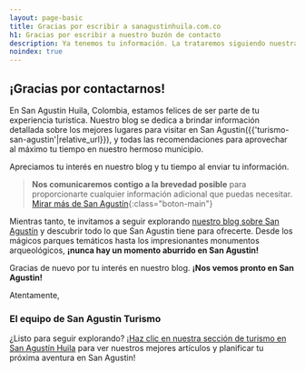 ```yaml
---
layout: page-basic
title: Gracias por escribir a sanagustinhuila.com.co
h1: Gracias por escribir a nuestro buzón de contacto
description: Ya tenemos tu información. La trataremos siguiendo nuestra política de privacidad. Te escribiremos prontamente.
noindex: true
---
```

## ¡Gracias por contactarnos!

En San Agustin Huila, Colombia, estamos felices de ser parte de tu experiencia turística. Nuestro blog se dedica a brindar información detallada sobre los mejores lugares para visitar en San Agustin({{'turismo-san-agustin'|relative_url}}), y todas las recomendaciones para aprovechar al máximo tu tiempo en nuestro hermoso municipio.

Apreciamos tu interés en nuestro blog y tu tiempo al enviar tu información.

>**Nos comunicaremos contigo a la brevedad posible** para proporcionarte cualquier información adicional que puedas necesitar.
[Mirar más de San Agustín]({{'turismo-san-agustin'|relative_url}}){:class="boton-main"}

Mientras tanto, te invitamos a seguir explorando [nuestro blog sobre San Agustín]({{site.baseurl}}) y descubrir todo lo que San Agustin tiene para ofrecerte. Desde los mágicos parques temáticos hasta los impresionantes monumentos arqueológicos, **¡nunca hay un momento aburrido en San Agustin!**

Gracias de nuevo por tu interés en nuestro blog. **¡Nos vemos pronto en San Agustin!**

Atentamente,

### El equipo de San Agustin Turismo

¿Listo para seguir explorando? ¡[Haz clic en nuestra sección de turismo en San Agustín Huila]({{'turismo-san-agustin'|relative_url}}) para ver nuestros mejores artículos y planificar tu próxima aventura en San Agustin!

